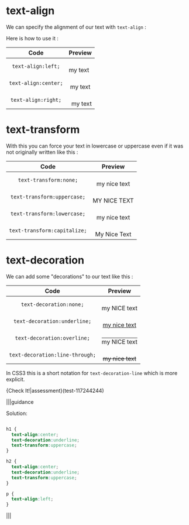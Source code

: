 # text-align
We can specify the alignment of our text with `text-align` :

Here is how to use it :

| Code | Preview |
|:----:|:------: |
| `text-align:left;` | <div style="text-align:left;">my text</div> |
| `text-align:center;` | <div style="text-align:center;">my text</div> |
| `text-align:right;` | <div style="text-align:right;">my text</div> |


# text-transform

With this you can force your text in lowercase or uppercase even if it was not originally written like this :


| Code | Preview |
|:----:|:------: |
| `text-transform:none;` | <div style="text-transform:none;">my nice text</div> |
| `text-transform:uppercase;` | <div style="text-transform:uppercase;">my nice text</div> |
| `text-transform:lowercase;` | <div style="text-transform:lowercase;">my nice text</div> |
| `text-transform:capitalize;` | <div style="text-transform:capitalize;">my nice text</div> |

# text-decoration

We can add some "decorations" to our text like this :

| Code | Preview |
|:----:|:------: |
| `text-decoration:none;` | <div style="text-decoration:none;">my NICE text</div> |
| `text-decoration:underline;` | <div style="text-decoration:underline;">my nice text</div> |
| `text-decoration:overline;` | <div style="text-decoration:overline;">my NICE text</div> |
| `text-decoration:line-through;` | <div style="text-decoration:line-through;">my nice text</div> |

In CSS3 this is a short notation for `text-decoration-line` which is more explicit.

{Check It!|assessment}(test-117244244)

|||guidance

Solution:

```css

h1 {
  text-align:center;
  text-decoration:underline;
  text-transform:uppercase;
}

h2 {
  text-align:center;
  text-decoration:underline;
  text-transform:uppercase;
}

p {
  text-align:left;
}

```


|||

